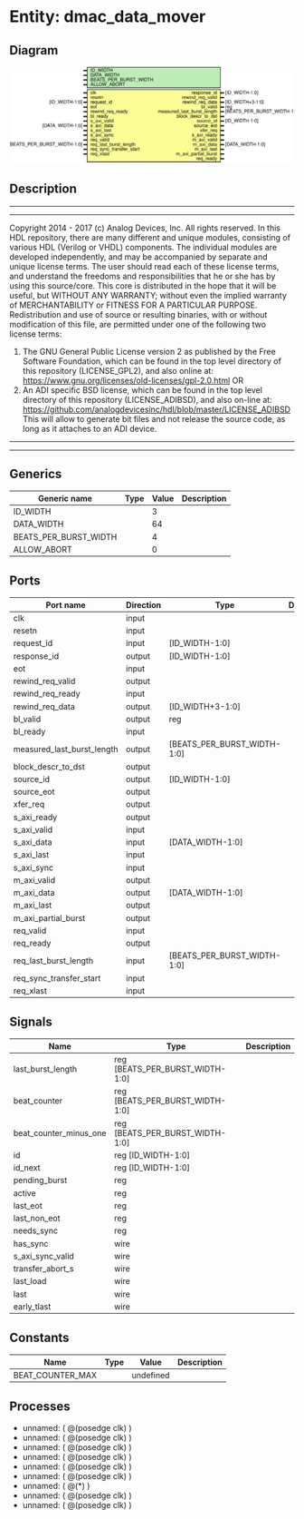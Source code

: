 # Entity: dmac_data_mover

## Diagram

![Diagram](data_mover.svg "Diagram")
## Description

***************************************************************************
 ***************************************************************************
 Copyright 2014 - 2017 (c) Analog Devices, Inc. All rights reserved.
 In this HDL repository, there are many different and unique modules, consisting
 of various HDL (Verilog or VHDL) components. The individual modules are
 developed independently, and may be accompanied by separate and unique license
 terms.
 The user should read each of these license terms, and understand the
 freedoms and responsibilities that he or she has by using this source/core.
 This core is distributed in the hope that it will be useful, but WITHOUT ANY
 WARRANTY; without even the implied warranty of MERCHANTABILITY or FITNESS FOR
 A PARTICULAR PURPOSE.
 Redistribution and use of source or resulting binaries, with or without modification
 of this file, are permitted under one of the following two license terms:
   1. The GNU General Public License version 2 as published by the
      Free Software Foundation, which can be found in the top level directory
      of this repository (LICENSE_GPL2), and also online at:
      <https://www.gnu.org/licenses/old-licenses/gpl-2.0.html>
 OR
   2. An ADI specific BSD license, which can be found in the top level directory
      of this repository (LICENSE_ADIBSD), and also on-line at:
      https://github.com/analogdevicesinc/hdl/blob/master/LICENSE_ADIBSD
      This will allow to generate bit files and not release the source code,
      as long as it attaches to an ADI device.
 ***************************************************************************
 ***************************************************************************
 
## Generics

| Generic name          | Type | Value | Description |
| --------------------- | ---- | ----- | ----------- |
| ID_WIDTH              |      | 3     |             |
| DATA_WIDTH            |      | 64    |             |
| BEATS_PER_BURST_WIDTH |      | 4     |             |
| ALLOW_ABORT           |      | 0     |             |
## Ports

| Port name                  | Direction | Type                        | Description |
| -------------------------- | --------- | --------------------------- | ----------- |
| clk                        | input     |                             |             |
| resetn                     | input     |                             |             |
| request_id                 | input     | [ID_WIDTH-1:0]              |             |
| response_id                | output    | [ID_WIDTH-1:0]              |             |
| eot                        | input     |                             |             |
| rewind_req_valid           | output    |                             |             |
| rewind_req_ready           | input     |                             |             |
| rewind_req_data            | output    | [ID_WIDTH+3-1:0]            |             |
| bl_valid                   | output    | reg                         |             |
| bl_ready                   | input     |                             |             |
| measured_last_burst_length | output    | [BEATS_PER_BURST_WIDTH-1:0] |             |
| block_descr_to_dst         | output    |                             |             |
| source_id                  | output    | [ID_WIDTH-1:0]              |             |
| source_eot                 | output    |                             |             |
| xfer_req                   | output    |                             |             |
| s_axi_ready                | output    |                             |             |
| s_axi_valid                | input     |                             |             |
| s_axi_data                 | input     | [DATA_WIDTH-1:0]            |             |
| s_axi_last                 | input     |                             |             |
| s_axi_sync                 | input     |                             |             |
| m_axi_valid                | output    |                             |             |
| m_axi_data                 | output    | [DATA_WIDTH-1:0]            |             |
| m_axi_last                 | output    |                             |             |
| m_axi_partial_burst        | output    |                             |             |
| req_valid                  | input     |                             |             |
| req_ready                  | output    |                             |             |
| req_last_burst_length      | input     | [BEATS_PER_BURST_WIDTH-1:0] |             |
| req_sync_transfer_start    | input     |                             |             |
| req_xlast                  | input     |                             |             |
## Signals

| Name                   | Type                            | Description |
| ---------------------- | ------------------------------- | ----------- |
| last_burst_length      | reg [BEATS_PER_BURST_WIDTH-1:0] |             |
| beat_counter           | reg [BEATS_PER_BURST_WIDTH-1:0] |             |
| beat_counter_minus_one | reg [BEATS_PER_BURST_WIDTH-1:0] |             |
| id                     | reg [ID_WIDTH-1:0]              |             |
| id_next                | reg [ID_WIDTH-1:0]              |             |
| pending_burst          | reg                             |             |
| active                 | reg                             |             |
| last_eot               | reg                             |             |
| last_non_eot           | reg                             |             |
| needs_sync             | reg                             |             |
| has_sync               | wire                            |             |
| s_axi_sync_valid       | wire                            |             |
| transfer_abort_s       | wire                            |             |
| last_load              | wire                            |             |
| last                   | wire                            |             |
| early_tlast            | wire                            |             |
## Constants

| Name             | Type | Value     | Description |
| ---------------- | ---- | --------- | ----------- |
| BEAT_COUNTER_MAX |      | undefined |             |
## Processes
- unnamed: ( @(posedge clk) )
- unnamed: ( @(posedge clk) )
- unnamed: ( @(posedge clk) )
- unnamed: ( @(posedge clk) )
- unnamed: ( @(posedge clk) )
- unnamed: ( @(posedge clk) )
- unnamed: ( @(*) )
- unnamed: ( @(posedge clk) )
- unnamed: ( @(posedge clk) )
